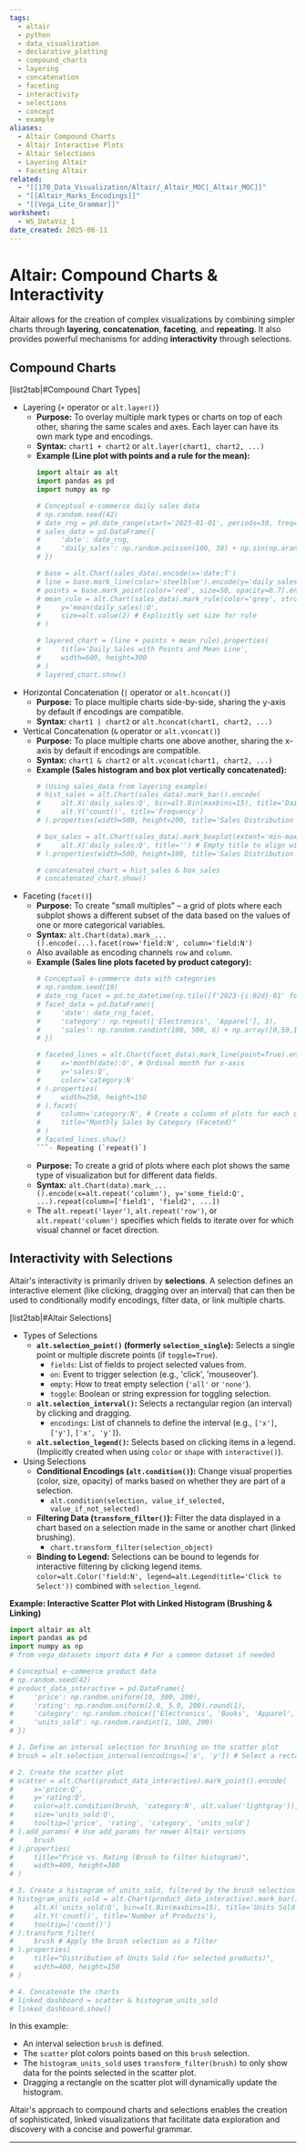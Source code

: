 ```yaml
---
tags:
  - altair
  - python
  - data_visualization
  - declarative_plotting
  - compound_charts
  - layering
  - concatenation
  - faceting
  - interactivity
  - selections
  - concept
  - example
aliases:
  - Altair Compound Charts
  - Altair Interactive Plots
  - Altair Selections
  - Layering Altair
  - Faceting Altair
related:
  - "[[170_Data_Visualization/Altair/_Altair_MOC|_Altair_MOC]]"
  - "[[Altair_Marks_Encodings]]"
  - "[[Vega_Lite_Grammar]]"
worksheet:
  - WS_DataViz_1
date_created: 2025-06-11
---
```

# Altair: Compound Charts & Interactivity

Altair allows for the creation of complex visualizations by combining simpler charts through **layering**, **concatenation**, **faceting**, and **repeating**. It also provides powerful mechanisms for adding **interactivity** through selections.

## Compound Charts

[list2tab|#Compound Chart Types]
- Layering (`+` operator or `alt.layer()`)
    -   **Purpose:** To overlay multiple mark types or charts on top of each other, sharing the same scales and axes. Each layer can have its own mark type and encodings.
    -   **Syntax:** `chart1 + chart2` or `alt.layer(chart1, chart2, ...)`
    -   **Example (Line plot with points and a rule for the mean):**
        ```python
        import altair as alt
        import pandas as pd
        import numpy as np

        # Conceptual e-commerce daily sales data
        # np.random.seed(42)
        # date_rng = pd.date_range(start='2023-01-01', periods=30, freq='D')
        # sales_data = pd.DataFrame({
        #     'date': date_rng,
        #     'daily_sales': np.random.poisson(100, 30) + np.sin(np.arange(30)/5) * 20 + 50
        # })

        # base = alt.Chart(sales_data).encode(x='date:T')
        # line = base.mark_line(color='steelblue').encode(y='daily_sales:Q')
        # points = base.mark_point(color='red', size=50, opacity=0.7).encode(y='daily_sales:Q')
        # mean_rule = alt.Chart(sales_data).mark_rule(color='grey', strokeDash=).encode(
        #     y='mean(daily_sales):Q',
        #     size=alt.value(2) # Explicitly set size for rule
        # )
        
        # layered_chart = (line + points + mean_rule).properties(
        #     title='Daily Sales with Points and Mean Line',
        #     width=600, height=300
        # )
        # layered_chart.show()
        ```
- Horizontal Concatenation (`|` operator or `alt.hconcat()`)
    -   **Purpose:** To place multiple charts side-by-side, sharing the y-axis by default if encodings are compatible.
    -   **Syntax:** `chart1 | chart2` or `alt.hconcat(chart1, chart2, ...)`
- Vertical Concatenation (`&` operator or `alt.vconcat()`)
    -   **Purpose:** To place multiple charts one above another, sharing the x-axis by default if encodings are compatible.
    -   **Syntax:** `chart1 & chart2` or `alt.vconcat(chart1, chart2, ...)`
    -   **Example (Sales histogram and box plot vertically concatenated):**
        ```python
        # (Using sales_data from layering example)
        # hist_sales = alt.Chart(sales_data).mark_bar().encode(
        #     alt.X('daily_sales:Q', bin=alt.Bin(maxbins=15), title='Daily Sales ($)'),
        #     alt.Y('count()', title='Frequency')
        # ).properties(width=500, height=200, title='Sales Distribution (Histogram)')

        # box_sales = alt.Chart(sales_data).mark_boxplot(extent='min-max').encode(
        #     alt.X('daily_sales:Q', title='') # Empty title to align with hist
        # ).properties(width=500, height=100, title='Sales Distribution (Box Plot)')

        # concatenated_chart = hist_sales & box_sales
        # concatenated_chart.show()
        ```
- Faceting (`facet()`)
    -   **Purpose:** To create "small multiples" – a grid of plots where each subplot shows a different subset of the data based on the values of one or more categorical variables.
    -   **Syntax:** `alt.Chart(data).mark_...().encode(...).facet(row='field:N', column='field:N')`
    -   Also available as encoding channels `row` and `column`.
    -   **Example (Sales line plots faceted by product category):**
        ```python
        # Conceptual e-commerce data with categories
        # np.random.seed(10)
        # date_rng_facet = pd.to_datetime(np.tile([f'2023-{i:02d}-01' for i in range(1, 4)], 2)) # 3 months, 2 categories
        # facet_data = pd.DataFrame({
        #     'date': date_rng_facet,
        #     'category': np.repeat(['Electronics', 'Apparel'], 3),
        #     'sales': np.random.randint(100, 500, 6) + np.array([0,50,100, 0,20,40]) # Trend
        # })

        # faceted_lines = alt.Chart(facet_data).mark_line(point=True).encode(
        #     x='month(date):O', # Ordinal month for x-axis
        #     y='sales:Q',
        #     color='category:N'
        # ).properties(
        #     width=250, height=150
        # ).facet(
        #     column='category:N', # Create a column of plots for each category
        #     title="Monthly Sales by Category (Faceted)"
        # )
        # faceted_lines.show()
        ```- Repeating (`repeat()`)
    -   **Purpose:** To create a grid of plots where each plot shows the same type of visualization but for different data fields.
    -   **Syntax:** `alt.Chart(data).mark_...().encode(x=alt.repeat('column'), y='some_field:Q', ...).repeat(column=['field1', 'field2', ...])`
    -   The `alt.repeat('layer')`, `alt.repeat('row')`, or `alt.repeat('column')` specifies which fields to iterate over for which visual channel or facet direction.

## Interactivity with Selections
Altair's interactivity is primarily driven by **selections**. A selection defines an interactive element (like clicking, dragging over an interval) that can then be used to conditionally modify encodings, filter data, or link multiple charts.

[list2tab|#Altair Selections]
- Types of Selections
    -   **`alt.selection_point()` (formerly `selection_single`):** Selects a single point or multiple discrete points (if `toggle=True`).
        -   `fields`: List of fields to project selected values from.
        -   `on`: Event to trigger selection (e.g., 'click', 'mouseover').
        -   `empty`: How to treat empty selection (`'all'` or `'none'`).
        -   `toggle`: Boolean or string expression for toggling selection.
    -   **`alt.selection_interval()`:** Selects a rectangular region (an interval) by clicking and dragging.
        -   `encodings`: List of channels to define the interval (e.g., `['x']`, `['y']`, `['x', 'y']`).
    -   **`alt.selection_legend()`:** Selects based on clicking items in a legend. (Implicitly created when using `color` or `shape` with `interactive()`).
- Using Selections
    -   **Conditional Encodings (`alt.condition()`):** Change visual properties (color, size, opacity) of marks based on whether they are part of a selection.
        -   `alt.condition(selection, value_if_selected, value_if_not_selected)`
    -   **Filtering Data (`transform_filter()`):** Filter the data displayed in a chart based on a selection made in the same or another chart (linked brushing).
        -   `chart.transform_filter(selection_object)`
    -   **Binding to Legend:** Selections can be bound to legends for interactive filtering by clicking legend items. `color=alt.Color('field:N', legend=alt.Legend(title='Click to Select'))` combined with `selection_legend`.

**Example: Interactive Scatter Plot with Linked Histogram (Brushing & Linking)**
```python
import altair as alt
import pandas as pd
import numpy as np
# from vega_datasets import data # For a common dataset if needed

# Conceptual e-commerce product data
# np.random.seed(42)
# product_data_interactive = pd.DataFrame({
#     'price': np.random.uniform(10, 300, 200),
#     'rating': np.random.uniform(2.0, 5.0, 200).round(1),
#     'category': np.random.choice(['Electronics', 'Books', 'Apparel', 'Home Goods'], 200),
#     'units_sold': np.random.randint(1, 100, 200)
# })

# 1. Define an interval selection for brushing on the scatter plot
# brush = alt.selection_interval(encodings=['x', 'y']) # Select a rectangular region

# 2. Create the scatter plot
# scatter = alt.Chart(product_data_interactive).mark_point().encode(
#     x='price:Q',
#     y='rating:Q',
#     color=alt.condition(brush, 'category:N', alt.value('lightgray')), # Color selected points by category, others gray
#     size='units_sold:Q',
#     tooltip=['price', 'rating', 'category', 'units_sold']
# ).add_params( # Use add_params for newer Altair versions
#     brush
# ).properties(
#     title="Price vs. Rating (Brush to filter histogram)",
#     width=400, height=300
# )

# 3. Create a histogram of units_sold, filtered by the brush selection
# histogram_units_sold = alt.Chart(product_data_interactive).mark_bar().encode(
#     alt.X('units_sold:Q', bin=alt.Bin(maxbins=15), title='Units Sold'),
#     alt.Y('count()', title='Number of Products'),
#     tooltip=['count()']
# ).transform_filter(
#     brush # Apply the brush selection as a filter
# ).properties(
#     title="Distribution of Units Sold (for selected products)",
#     width=400, height=150
# )

# 4. Concatenate the charts
# linked_dashboard = scatter & histogram_units_sold
# linked_dashboard.show()
```
In this example:
-   An interval selection `brush` is defined.
-   The `scatter` plot colors points based on this `brush` selection.
-   The `histogram_units_sold` uses `transform_filter(brush)` to only show data for the points selected in the scatter plot.
-   Dragging a rectangle on the scatter plot will dynamically update the histogram.

Altair's approach to compound charts and selections enables the creation of sophisticated, linked visualizations that facilitate data exploration and discovery with a concise and powerful grammar.

---